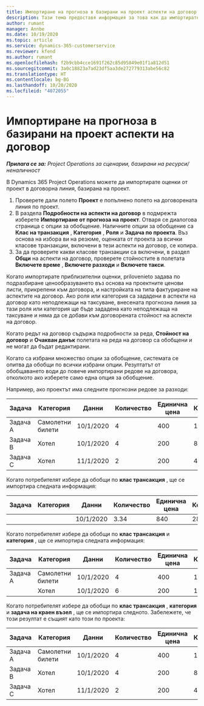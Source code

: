 ```yaml
---
title: Импортиране на прогноза в базирани на проект аспекти на договор
description: Тази тема предоставя информация за това как да импортирате прогнози от проект в аспекти на договор.
author: rumant
manager: Annbe
ms.date: 10/19/2020
ms.topic: article
ms.service: dynamics-365-customerservice
ms.reviewer: kfend
ms.author: rumant
ms.openlocfilehash: f2b9cbb4cce1691f262c85d95849e01f1a812d51
ms.sourcegitcommit: 3a0c18823a7ad23df5aa3de272779313abe56c82
ms.translationtype: HT
ms.contentlocale: bg-BG
ms.lasthandoff: 10/20/2020
ms.locfileid: "4072055"
---
```

# <a name="import-an-estimate-to-a-project-based-contract-line"></a>Импортиране на прогноза в базирани на проект аспекти на договор

_**Прилага се за:** Project Operations за сценарии, базирани на ресурси/неналичност_

В Dynamics 365 Project Operations можете да импортирате оценки от проект в договорна линия, базирана на проект.

1. Проверете дали полето **Проект** е попълнено полето на договорената линия по проект.
2. В раздела **Подробности на аспекти на договор** в подмрежта изберете **Импортиране от прогноза на проект**. Отваря се диалогова страница с опции за обобщение. Наличните опции за обобщение са **Клас на транзакция** , **Категория** , **Роля** и **Задача по проекта**. Въз основа на избора ви на резюме, оценката от проекта за всички класове транзакции, включени в тези аспекти на договор, се копира. 
3. За да проверите какви класове транзакции са включени, в раздел **Общи** на аспекти на договор, проверете стойностите в полетата **Включете време** , **Включете разходи** и **Включете такси**.

Когато импортирате приблизителни оценки, prilovenieto задава по подразбиране ценообразуването въз основа на проектните ценови листи, прикрепени към договора, и настройката на типа фактуриране на аспектите на договор. Ако роля или категория са зададени в аспекти на договор като неподлежащи на таксуване, внесената прогнозна линия за тази роля или категория ще бъде зададена като неподлежаща на таксуване и няма да се добави към договорената стойност на аспекти на договор.

Когато редът на договор съдържа подробности за реда, **Стойност на договор** и **Очакван данък** полетата на реда на договор са обобщени и не могат да бъдат редактирани.

Когато са избрани множество опции за обобщение, системата се опитва да обобщи по всички избрани опции. Резултатът от обобщаването води до повече импортирани редове на договора, отколкото ако изберете само една опция за обобщение.

Например, ако проектът има следните прогнозни редове за разходи:

| Задача | Категория | Данни | Количество | Единична цена | Количество |
| --- | --- | --- | --- | --- | --- |
| Задача А | Самолетни билети | 10/1/2020 | 4 | 400 | 1600 |
| Задача B | Хотел | 10/1/2020 | 4 | 200 | 800 |
| Задача C | Хотел | 11/1/2020 | 2 | 200 | 400 |

Когато потребителят избере да обобщи по **клас трансакция** , ще се импортира следната информация:

| Задача | Категория | Данни | Количество | Единична цена | Количество |
| --- | --- | --- | --- | --- | --- |
| &nbsp;  | &nbsp;  | 10/1/2020 | 3.34 | 840 | 2800 |

Когато потребителят избере да обобщи по **клас трансакция** и **категория** , ще се импортира следната информация:

| Задача | Категория | Данни | Количество | Единична цена | Количество |
| --- | --- | --- | --- | --- | --- |
| Задача А | Самолетни билети | 10/1/2020 | 4 | 400 | 1600 |
| &nbsp;  | Хотел | 10/1/2020 | 6 | 200 | 1200 |

Когато потребителят избере да обобщи по **клас трансакция** , **категория** и **задача на краен възел** , ще се импортира следното. Забележете, че този резултат е същият като този по проекта:

| Задача | Категория | Данни | Количество | Единична цена | Количество |
| --- | --- | --- | --- | --- | --- |
| Задача А | Самолетни билети | 10/1/2020 | 4 | 400 | 1600 |
| Задача B | Хотел | 10/1/2020 | 4 | 200 | 800 |
| Задача C | Хотел | 11/1/2020 | 2 | 200 | 400 |
